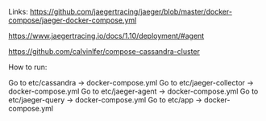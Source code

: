 

Links:
https://github.com/jaegertracing/jaeger/blob/master/docker-compose/jaeger-docker-compose.yml

https://www.jaegertracing.io/docs/1.10/deployment/#agent

https://github.com/calvinlfer/compose-cassandra-cluster


How to run:

Go to etc/cassandra -> docker-compose.yml
Go to etc/jaeger-collector -> docker-compose.yml
Go to etc/jaeger-agent -> docker-compose.yml
Go to etc/jaeger-query -> docker-compose.yml
Go to etc/app -> docker-compose.yml
